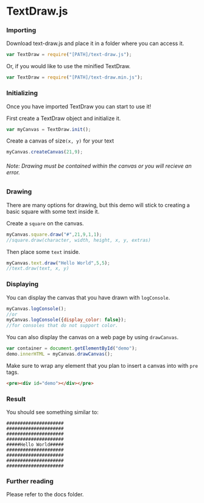 # TextDraw.js

### Importing

Download text-draw.js and place it in a folder where you can access it.
```javascript
var TextDraw = require("[PATH]/text-draw.js");
```
Or, if you would like to use the minified TextDraw.
```javascript
var TextDraw = require("[PATH]/text-draw.min.js");
```

### Initializing

Once you have imported TextDraw you can start to use it!

First create a TextDraw object and initialize it.

```javascript
var myCanvas = TextDraw.init();
```

Create a canvas of size`(x, y)` for your text 

```javascript
myCanvas.createCanvas(21,9);
```

###### *Note: Drawing must be contained within the canvas or you will recieve an error.*

### Drawing

There are many options for drawing, but this demo will stick to creating a basic
square with some text inside it.

Create a `square` on the canvas.

```javascript
myCanvas.square.draw("#",21,9,1,1);
//square.draw(character, width, height, x, y, extras)
```

Then place some `text` inside.

```javascript
myCanvas.text.draw("Hello World",5,5);
//text.draw(text, x, y)
```

### Displaying

You can display the canvas that you have drawn with `logConsole`.

```javascript
myCanvas.logConsole();
//or
myCanvas.logConsole({display_color: false});
//for consoles that do not support color.
```

You can also display the canvas on a web page by using `drawCanvas`.

```javascript
var container = document.getElementById("demo");
demo.innerHTML = myCanvas.drawCanvas();
```

Make sure to wrap any element that you plan to insert a canvas into with `pre` tags.

```html
<pre><div id="demo"></div></pre>
```

### Result

You should see something similar to:
```
##################### 
##################### 
##################### 
##################### 
#####Hello World##### 
##################### 
##################### 
##################### 
#####################
```

### Further reading

Please refer to the docs folder.
